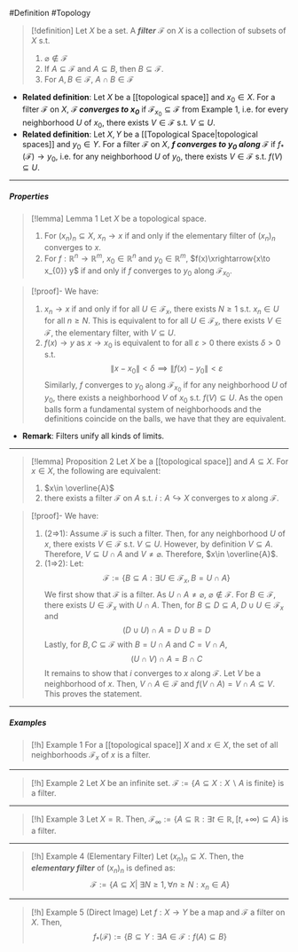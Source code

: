 #Definition #Topology 

> [!definition]
> Let $X$ be a set. A ***filter*** $\mathcal{F}$ on $X$ is a collection of subsets of $X$ s.t. 
> 1. $\varnothing\notin \mathcal{F}$
> 2. If $A\subseteq \mathcal{F}$ and $A\subseteq B$, then $B\subseteq \mathcal{F}$.
> 3. For $A,B\in \mathcal{F}$, $A\cap B\in \mathcal{F}$
- **Related definition**: Let $X$ be a [[topological space]] and $x_{0}\in X$. For a filter $\mathcal{F}$ on $X$, ***$\mathcal{F}$ converges to $x_{0}$*** if $\mathcal{F}_{x_{0}}\subseteq \mathcal{F}$ from Example 1, i.e. for every neighborhood $U$ of $x_{0}$, there exists $V\in \mathcal{F}$ s.t. $V\subseteq U$.
- **Related definition**: Let $X,Y$ be a [[Topological Space|topological spaces]] and $y_{0}\in Y$. For a filter $\mathcal{F}$ on $X$, ***$f$ converges to $y_{0}$ along $\mathcal{F}$*** if $f_{*}(\mathcal{F})\to y_{0}$, i.e. for any neighborhood $U$ of $y_{0}$, there exists $V\in \mathcal{F}$ s.t. $f(V)\subseteq U$.
---
##### Properties
> [!lemma] Lemma 1
> Let $X$ be a topological space. 
> 1. For $(x_{n})_{n}\subseteq X$, $x_{n}\to x$ if and only if the elementary filter of $(x_{n})_{n}$ converges to $x$.
> 2. For $f:\mathbb{R}^n\to \mathbb{R}^m$, $x_{0}\in \mathbb{R}^n$ and $y_{0}\in \mathbb{R}^m$, $f(x)\xrightarrow{x\to x_{0}} y$ if and only if $f$ converges to $y_{0}$ along $\mathcal{F}_{x_{0}}$.

> [!proof]-
> We have: 
> 1. $x_{n}\to x$ if and only if for all $U\in \mathcal{F}_{x}$, there exists $N\geq 1$ s.t. $x_{n}\in U$ for all $n\geq N$. This is equivalent to for all $U\in \mathcal{F}_{x}$, there exists $V\in \mathcal{F}$, the elementary filter, with $V\subseteq U$.
> 2. $f(x)\to y$ as $x\to x_{0}$ is equivalent to for all $\varepsilon>0$ there exists $\delta>0$ s.t. $$\|x-x_{0}\|<\delta\implies\|f(x)-y_{0}\|<\varepsilon$$Similarly, $f$ converges to $y_{0}$ along $\mathcal{F}_{x_{0}}$ if for any neighborhood $U$ of $y_{0}$, there exists a neighborhood $V$ of $x_{0}$ s.t. $f(V)\subseteq U$. As the open balls form a fundamental system of neighborhoods and the definitions coincide on the balls, we have that they are equivalent.
- **Remark**: Filters unify all kinds of limits.
---
> [!lemma] Proposition 2
> Let $X$ be a [[topological space]] and $A\subseteq X$. For $x\in X$, the following are equivalent:
> 1. $x\in \overline{A}$
> 2. there exists a filter $\mathcal{F}$ on $A$ s.t. $i:A\hookrightarrow X$ converges to $x$ along $\mathcal{F}$.

> [!proof]-
> We have: 
> 1. (2=>1): Assume $\mathcal{F}$ is such a filter. Then, for any neighborhood $U$ of $x$, there exists $V\in \mathcal{F}$ s.t. $V\subseteq U$. However, by definition $V\subseteq A$. Therefore, $V\subseteq U\cap A$ and $V\neq \varnothing$. Therefore, $x\in \overline{A}$.
> 2. (1=>2): Let: $$\mathcal{F}:=\{ B\subseteq A: \exists U\in \mathcal{F}_{x},B=U\cap A \}$$We first show that $\mathcal{F}$ is a filter. As $U\cap A\neq \varnothing$, $\varnothing \notin \mathcal{F}$. For $B\in \mathcal{F}$, there exists $U\in \mathcal{F}_{x}$ with $U\cap A$. Then, for $B\subseteq D\subseteq A$, $D\cup U\in \mathcal{F}_{x}$ and $$(D\cup U)\cap A=D\cup B=D$$ Lastly, for $B,C\subseteq \mathcal{F}$ with $B=U\cap A$ and $C=V\cap A$, $$(U\cap V)\cap A=B\cap C$$It remains to show that $i$ converges to $x$ along $\mathcal{F}$. Let $V$ be a neighborhood of $x$. Then, $V\cap A\in \mathcal{F}$ and $f(V\cap A)=V\cap A \subseteq V$. This proves the statement.
---
##### Examples
> [!h] Example 1
> For a [[topological space]] $X$ and $x\in X$, the set of all neighborhoods $\mathcal{F}_{x}$ of $x$ is a filter.
---
> [!h] Example 2
> Let $X$ be an infinite set. $\mathcal{F}:=\{ A\subseteq X:X \backslash A\text{ is finite} \}$ is a filter.
---
> [!h] Example 3
> Let $X=\mathbb{R}$. Then, $\mathcal{F}_{\infty}:=\{ A\subseteq \mathbb{R}: \exists t\in \mathbb{R}, [t,+\infty)\subseteq A \}$ is a filter. 
--- 
> [!h] Example 4 (Elementary Filter)
> Let $(x_{n})_{n}\subseteq X$. Then, the ***elementary filter*** of $(x_{n})_{n}$ is defined as: $$\mathcal{F}:=\{ A\subseteq X|\  \exists N\geq 1,\forall n\geq N: x_{n}\in A\}$$
---
> [!h] Example 5 (Direct Image)
> Let $f:X\to Y$ be a map and $\mathcal{F}$ a filter on $X$. Then, $$f_{*}(\mathcal{F}):=\{ B\subseteq Y: \exists A\in \mathcal{F}:f(A)\subseteq B \}$$